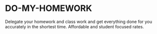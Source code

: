 # DO-MY-HOMEWORK
Delegate your homework and class work and get everything done for you accurately in the shortest time. Affordable and student focused rates.
